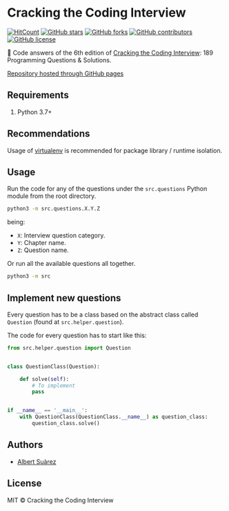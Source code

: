 # Cracking the Coding Interview

[![HitCount](http://hits.dwyl.io/AlbertSuarez/cracking-the-coding-interview.svg)](http://hits.dwyl.io/AlbertSuarez/cracking-the-coding-interview)
[![GitHub stars](https://img.shields.io/github/stars/AlbertSuarez/cracking-the-coding-interview.svg)](https://GitHub.com/AlbertSuarez/cracking-the-coding-interview/stargazers/)
[![GitHub forks](https://img.shields.io/github/forks/AlbertSuarez/cracking-the-coding-interview.svg)](https://GitHub.com/AlbertSuarez/cracking-the-coding-interview/network/)
[![GitHub contributors](https://img.shields.io/github/contributors/AlbertSuarez/cracking-the-coding-interview.svg)](https://GitHub.com/AlbertSuarez/cracking-the-coding-interview/graphs/contributors/)
[![GitHub license](https://img.shields.io/github/license/AlbertSuarez/cracking-the-coding-interview.svg)](https://github.com/AlbertSuarez/cracking-the-coding-interview/blob/master/LICENSE)

📗 Code answers of the 6th edition of [Cracking the Coding Interview](http://www.crackingthecodinginterview.com/): 189 Programming Questions &amp; Solutions.

[Repository hosted through GitHub pages](https://asuarez.dev/cracking-the-coding-interview)

## Requirements

1. Python 3.7+

## Recommendations

Usage of [virtualenv](https://realpython.com/blog/python/python-virtual-environments-a-primer/) is recommended for package library / runtime isolation.

## Usage

Run the code for any of the questions under the `src.questions` Python module from the root directory.

```bash
python3 -m src.questions.X.Y.Z
```

being:
- `X`: Interview question category.
- `Y`: Chapter name.
- `Z`: Question name.

Or run all the available questions all together.

```bash
python3 -m src
```

## Implement new questions

Every question has to be a class based on the abstract class called `Question` (found at `src.helper.question`).

The code for every question has to start like this:

```python
from src.helper.question import Question


class QuestionClass(Question):

    def solve(self):
        # To implement
        pass


if __name__ == '__main__':
    with QuestionClass(QuestionClass.__name__) as question_class:
        question_class.solve()

```

## Authors

- [Albert Suàrez](https://github.com/AlbertSuarez)

## License

MIT © Cracking the Coding Interview
